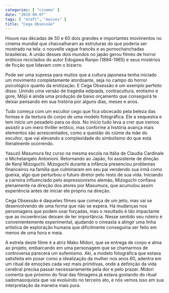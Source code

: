```yaml
---
categories: [ "cinema" ]
date: "2019-09-07"
tags: [ "draft", "movies" ]
title: "Cega Obsessão"
---
```

Houve nas décadas de 50 e 60  dois grandes e importantes movimentos no cinema mundial que chacoalharam as estruturas do que poderia ser mostrado na tela: o nouvelle vague francês e as pornochanchadas brasileiras. A união desses dois mundos no japão gerou filmes de horror eróticos reciclados do autor Edogawa Ranpo (1894-1965) e seus mistérios de ficção que lidavam com o bizarro.

Pode ser uma supresa para muitos que a cultura japonesa tenha iniciado um movimento completamente atordoante, seja no campo do horror psicológico quanto da erotização. E Cega Obsessão é um exemplo perfeito disso. Unindo uma versão de tragédia edipiada, contracultura, erotismo e gore, Môjû é ainda uma produção de baixo orçamento que conseguirá te deixar pensando em sua história por alguns dias, meses e anos.

Tudo começa com um escultor cego que fica obcecado pela beleza das formas e da textura do corpo de uma modelo fotográfica. Ele a sequestra e tem início um pesadelo para os dois. No início tudo leva a crer que iremos assistir a um mero thriller erótico, mas conforme a história avança mais elementos são acrescentados, como a questão do ciúme da mãe do escultor, que vai elevando a complexidade do simbolismo do que está literalmente ocorrendo.

Yasuzô Masumura fez curso na mesma escola na Itália de Claudia Cardinale e Michelangelo Antonioni. Retornando ao Japão, foi assistente de direção de Kenji Mizoguchi. Mizoguchi durante a infância presenciou problemas financeiros na família que culminaram em seu pai vendendo sua irmã como gueixa, algo que perturbou o futuro diretor pelo resto de sua vida. Iniciando a carreira influenciado pelo expressionismo alemão, Mizoguchi confiava plenamente na direção dos atores por Masumura, que acumulou assim experiência antes de iniciar ele próprio na direção.

Cega Obsessão é daqueles filmes que começa de um jeito, mas vai se desenvolvendo de uma forma que não se espera. Há mudanças nos personagens que podem soar forçadas, mas o resultado é tão impactante que as incoerências deixam de ter importância. Nesse sentido seu roteiro é convenientemente experimental, ajudando o cineasta a atingir uma linha artística de exploração humana que dificilmente conseguiria ser feito em menos de uma hora e meia.

A estrela deste filme é a atriz Mako Midori, que se entrega de corpo e alma ao projeto, embarcando em uma personagem que se chamarmos de controversa parecerá um eufemismo. Aki, a modelo fotográfica que estava satisfeita em posar como a idealização da mulher nos anos 60, adentra em um ritual de emoções cada vez mais primitivas, onde a definição da vida cerebral precisa passar necessariamente pela dor e pelo prazer. Midori comenta que próximo do final das filmagens já estava gostando do ritual sadomasoquista que vai evoluindo no terceiro ato, e nós vemos isso em sua interpretação da maneira mais pura.
